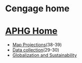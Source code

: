 # Cengage home 
# [APHG Home](./../aphg-home/)

 - [Map Projections](./../map-projections/)(38-39)
 - [Data collection](./../data-collection/)(29-30)
 - [Globalization and Sustainability](./../globalization-and-sustainability/)

